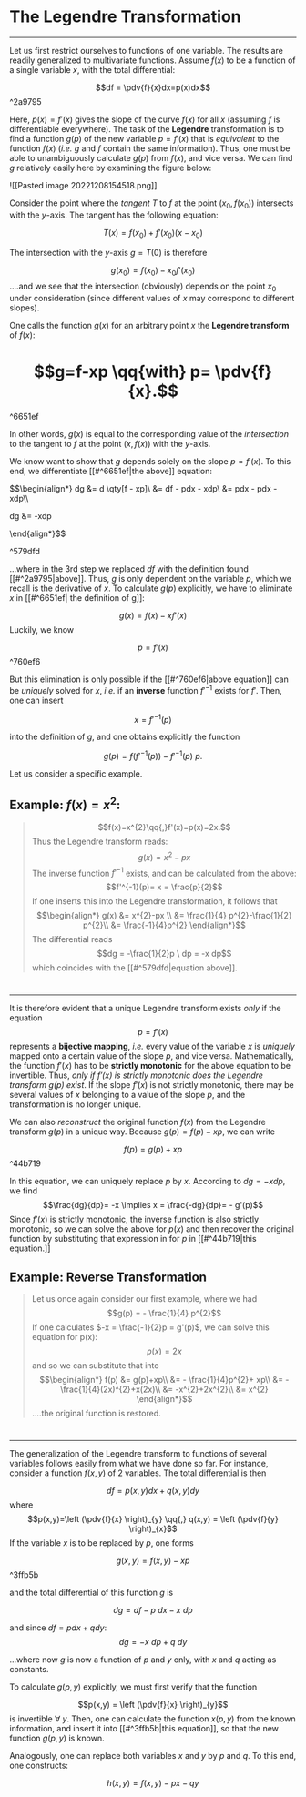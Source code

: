 # The Legendre Transformation
***

Let us first restrict ourselves to functions of one variable. The results are readily generalized to multivariate functions. Assume $f(x)$ to be a function of a single variable $x$, with the total differential:

$$df = \pdv{f}{x}dx=p(x)dx$$ ^2a9795

Here, $p(x)=f'(x)$ gives the slope of the curve $f(x)$ for all $x$ (assuming $f$ is differentiable everywhere). The task of the **Legendre** transformation is to find a function $g(p)$ of the new variable $p=f'(x)$ that is *equivalent* to the function $f(x)$ (*i.e.* $g$ and $f$ contain the same information). Thus, one must be able to unambiguously calculate $g(p)$ from $f(x)$, and vice versa. We can find $g$ relatively easily here by examining the figure below:

![[Pasted image 20221208154518.png]]

Consider the point where the *tangent* $T$ to $f$ at the point $(x_{0}, f(x_{0}))$ intersects with the $y$-axis. The tangent has the following equation:

$$T(x)=f(x_{0}) + f'(x_{0})(x-x_{0})$$

The intersection with the $y$-axis $g=T(0)$ is therefore

$$g(x_{0})= f(x_{0})-x_{0}f'(x_{0})$$
....and we see that the intersection (obviously) depends on the point $x_{0}$ under consideration (since different values of $x$ may correspond to different slopes). 

One calls the function $g(x)$ for an arbitrary point $x$ the **Legendre transform** of $f(x)$:
# $$g=f-xp \qq{with} p= \pdv{f}{x}.$$

^6651ef


In other words, $g(x)$ is equal to the corresponding value of the *intersection* to the tangent to $f$ at the point $(x,f(x))$ with the $y$-axis. 


We know want to show that $g$ depends solely on the slope $p=f'(x)$. To this end, we differentiate [[#^6651ef|the above]] equation:

$$\begin{align*}
dg &= d \qty[f - xp]\\
&= df - pdx - xdp\\
&= pdx - pdx - xdp\\\\

dg &= -xdp

\end{align*}$$

^579dfd

...where in the 3rd step we replaced $df$ with the definition found [[#^2a9795|above]]. Thus, $g$ is only dependent on the variable $p$, which we recall is the derivative of $x$. To calculate $g(p)$ explicitly, we have to eliminate $x$ in [[#^6651ef| the definition of g]]:

$$g(x)= f(x) - xf'(x)$$
Luckily, we know

$$p=f'(x)$$ ^760ef6

But this elimination is only possible if the [[#^760ef6|above equation]] can be *uniquely* solved for $x$, *i.e.* if an **inverse** function $f'^{-1}$ exists for $f'$. Then, one can insert

$$x = f'^{-1}(p)$$

into the definition of $g$, and one obtains explicitly the function 

$$g(p)=f(f'^{-1}(p)) - f'^{-1}(p) \ p.$$

Let us consider a specific example.

##  Example: $f(x)=x^{2}$:
>$$f(x)=x^{2}\qq{,}f'(x)=p(x)=2x.$$
> Thus the Legendre transform reads:
> $$g(x) = x^{2}-px$$
> The inverse function $f'^{-1}$ exists, and can be calculated from the above:
> $$f'^{-1}(p)= x = \frac{p}{2}$$
> If one inserts this into the Legendre transformation, it follows that
> $$\begin{align*}
g(x) &= x^{2}-px \\
&= \frac{1}{4} p^{2}-\frac{1}{2} p^{2}\\
&= \frac{-1}{4}p^{2}
\end{align*}$$
> The differential reads
> $$dg = -\frac{1}{2}p \ dp = -x dp$$
> which coincides with the [[#^579dfd|equation above]].


#
***


It is therefore evident that a unique Legendre transform exists *only* if the equation
$$p=f'(x)$$
represents a **bijective mapping**, *i.e.* every value of the variable $x$ is *uniquely* mapped onto a certain value of the slope $p$, and vice versa. Mathematically, the function $f'(x)$ has to be **strictly monotonic** for the above equation to be invertible. Thus, *only if $f'(x)$ is strictly monotonic does the Legendre transform $g(p)$ exist*. If the slope $f'(x)$ is not strictly monotonic, there may be several values of $x$ belonging to a value of the slope $p$, and the transformation is no longer unique. 

We can also *reconstruct* the original function $f(x)$ from the Legendre transform $g(p)$ in a unique way. Because $g(p)=f(p)-xp$, we can write

$$f(p) = g(p) + xp$$ ^44b719

In this equation, we can uniquely replace $p$ by $x$. According to $dg = -xdp$, we find
$$\frac{dg}{dp}= -x \implies x = \frac{-dg}{dp}= - g'(p)$$
Since $f'(x)$ is strictly monotonic, the inverse function is also strictly monotonic, so we can solve the above for $p(x)$ and then recover the original function by substituting that expression in for $p$ in [[#^44b719|this equation.]]


## Example: Reverse Transformation
> Let us once again consider our first example, where we had 
> $$g(p) = - \frac{1}{4} p^{2}$$
> If one calculates $-x = \frac{-1}{2}p = g'(p)$, we can solve this equation for p(x):
> $$p(x)=2x$$
> and so we can substitute that into 
> $$\begin{align*}
f(p) &= g(p)+xp\\
&= - \frac{1}{4}p^{2}+ xp\\
&= - \frac{1}{4}(2x)^{2}+x(2x)\\
&= -x^{2}+2x^{2}\\
&= x^{2}
\end{align*}$$
....the original function is restored.



#

***

The generalization of the Legendre transform to functions of several variables follows easily from what we have done so far. For instance, consider a function $f(x,y)$ of $2$ variables. The total differential is then

$$df=p(x,y)dx + q(x,y) dy$$
where $$p(x,y)=\left (\pdv{f}{x} \right)_{y} \qq{,} q(x,y) = \left (\pdv{f}{y} \right)_{x}$$
If the variable $x$ is to be replaced by $p$, one forms 

$$g(x,y) = f(x,y) - xp$$ ^3ffb5b

and the total differential of this function $g$ is 

$$dg = df -p\ dx-x \ dp$$

and since $df = p dx + q dy$:
$$dg = -x \ dp + q \ dy$$

...where now $g$ is now a function of $p$ and $y$ only, with $x$ and $q$ acting as constants.

To calculate $g(p,y)$ explicitly, we must first verify that the function

$$p(x,y) = \left (\pdv{f}{x} \right)_{y}$$
is invertible $\forall \ y$. Then, one can calculate the function $x(p,y)$ from the known information, and insert it into  [[#^3ffb5b|this equation]], so that the new function $g(p,y)$ is known. 

Analogously, one can replace both variables $x$ and $y$ by $p$ and $q$. To this end, one constructs:

$$h(x,y) = f(x,y) - px - qy$$

$$$$